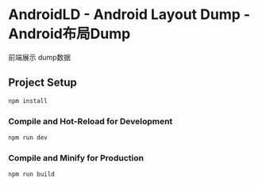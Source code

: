# AndroidLD - Android Layout Dump - Android布局Dump
前端展示 dump数据

## Project Setup

```sh
npm install
```

### Compile and Hot-Reload for Development

```sh
npm run dev
```

### Compile and Minify for Production

```sh
npm run build
```
